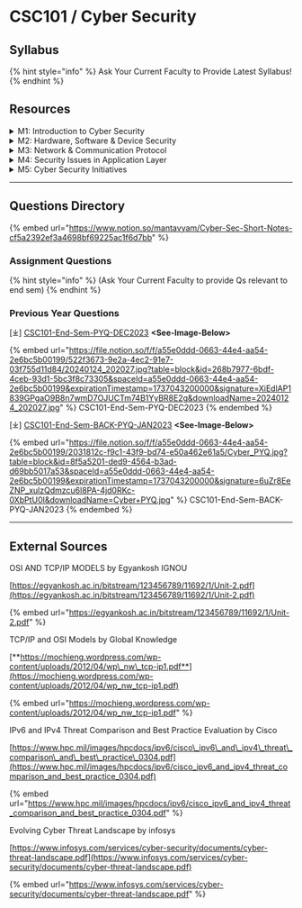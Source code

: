 # CSC101 / Cyber Security

## Syllabus

{% hint style="info" %}
Ask Your Current Faculty to Provide Latest Syllabus!
{% endhint %}

## Resources

<details>

<summary>M1: Introduction to Cyber Security</summary>

\[⤓][ ](https://1drv.ms/f/c/f97b501b2e8e5310/EiXHr7HK7RlFoSgpTIK7zjoBM5T8eNF94CWNG4ywq9lCDQ)[L1-Fundamentals-CIA](https://view.officeapps.live.com/op/view.aspx?src=https%3A%2F%2Ffile.notion.so%2Ff%2Ff%2Fa55e0ddd-0663-44e4-aa54-2e6bc5b00199%2Ffaea1db1-337c-47ac-9630-32ad59774589%2FLecture-1.pptx%3Ftable%3Dblock%26id%3D151611d1-ad94-416f-ac6c-f674f259422d%26spaceId%3Da55e0ddd-0663-44e4-aa54-2e6bc5b00199%26expirationTimestamp%3D1737043200000%26signature%3DKqyCPPkEqrYjR94-d4fgTri8plPCqAx28erHkVxCdDU%26downloadName%3DLecture-1.pptx\&wdOrigin=BROWSELINK)

\[⤓][ ](https://1drv.ms/f/c/f97b501b2e8e5310/EiXHr7HK7RlFoSgpTIK7zjoBM5T8eNF94CWNG4ywq9lCDQ)[L2-Security-History](https://view.officeapps.live.com/op/view.aspx?src=https%3A%2F%2Ffile.notion.so%2Ff%2Ff%2Fa55e0ddd-0663-44e4-aa54-2e6bc5b00199%2Fce6753f1-8963-40bf-9660-8b716a9f3b54%2FLecture-2.pptx%3Ftable%3Dblock%26id%3D5722124c-eb29-4017-92e5-99299a996698%26spaceId%3Da55e0ddd-0663-44e4-aa54-2e6bc5b00199%26expirationTimestamp%3D1737043200000%26signature%3DxsPVwJhSKT_qtA1liwJrYBJGOoHxb1xFTO4_odQQISI%26downloadName%3DLecture-2.pptx\&wdOrigin=BROWSELINK)

\[⤓][ ](https://1drv.ms/f/c/f97b501b2e8e5310/EiXHr7HK7RlFoSgpTIK7zjoBM5T8eNF94CWNG4ywq9lCDQ)[L3-Policy-Need](https://file.notion.so/f/f/a55e0ddd-0663-44e4-aa54-2e6bc5b00199/4ff5a74d-bfb4-49f1-a375-ce031fba93ab/Lecture-3_\(Security_Policy\).pdf?table=block\&id=6f9d8d38-e5bd-4b51-9eee-a7948fd38724\&spaceId=a55e0ddd-0663-44e4-aa54-2e6bc5b00199\&expirationTimestamp=1737043200000\&signature=LTD0s0pWoBOlgAaVeBsvKlMyAahU03-SpwCyp0oIqdc\&downloadName=Lecture-3+%28Security+Policy%29.pdf)

\[⤓][ ](https://1drv.ms/f/c/f97b501b2e8e5310/EiXHr7HK7RlFoSgpTIK7zjoBM5T8eNF94CWNG4ywq9lCDQ)[L4-Browser-Security](https://app.gitbook.com/s/wyr7XkhiJoMd59jgwesC/)

\[⤓][ ](https://1drv.ms/f/c/f97b501b2e8e5310/EiXHr7HK7RlFoSgpTIK7zjoBM5T8eNF94CWNG4ywq9lCDQ)[L5-Email-Security](https://view.officeapps.live.com/op/view.aspx?src=https%3A%2F%2Ffile.notion.so%2Ff%2Ff%2Fa55e0ddd-0663-44e4-aa54-2e6bc5b00199%2Fbc21f8a5-96f4-4b95-8e86-c207e2298cd4%2FLecture-5.pptx%3Ftable%3Dblock%26id%3D66aaa32a-48dc-4765-a8b3-4712ff276a7f%26spaceId%3Da55e0ddd-0663-44e4-aa54-2e6bc5b00199%26expirationTimestamp%3D1737043200000%26signature%3DInohIWi_rWOn3pVKkzKL-SJiqca_Hiz24UhjuufSd0o%26downloadName%3DLecture-5.pptx\&wdOrigin=BROWSELINK)

</details>

<details>

<summary>M2: Hardware, Software &#x26; Device Security</summary>

\[⤓][ ](https://1drv.ms/f/c/f97b501b2e8e5310/EiXHr7HK7RlFoSgpTIK7zjoBM5T8eNF94CWNG4ywq9lCDQ)[L6-Pswd-Auth](https://view.officeapps.live.com/op/view.aspx?src=https%3A%2F%2Ffile.notion.so%2Ff%2Ff%2Fa55e0ddd-0663-44e4-aa54-2e6bc5b00199%2F1f4ac776-c0ad-4916-a07d-48c1db041994%2FLecture-6.pptx%3Ftable%3Dblock%26id%3D877965c9-ec97-4c14-995e-4d3d9d463afa%26spaceId%3Da55e0ddd-0663-44e4-aa54-2e6bc5b00199%26expirationTimestamp%3D1737043200000%26signature%3D1ib2LWJ0twIphIgNWNtKzg-4wZcprgagpqyJfQleifQ%26downloadName%3DLecture-6.pptx\&wdOrigin=BROWSELINK)

\[⤓][ ](https://1drv.ms/f/c/f97b501b2e8e5310/EiXHr7HK7RlFoSgpTIK7zjoBM5T8eNF94CWNG4ywq9lCDQ)[WindowsOS-Security](https://view.officeapps.live.com/op/view.aspx?src=https%3A%2F%2Ffile.notion.so%2Ff%2Ff%2Fa55e0ddd-0663-44e4-aa54-2e6bc5b00199%2F16737f01-521c-40ec-941b-d16e9866a93f%2FWindows_Security.pptx%3Ftable%3Dblock%26id%3Dba0dc6d8-0294-4918-a41d-724b405db0df%26spaceId%3Da55e0ddd-0663-44e4-aa54-2e6bc5b00199%26expirationTimestamp%3D1737043200000%26signature%3DjBGsduISaBU1AESzGvPKZvy1BuFYsfvqmOFHrd4EbqM%26downloadName%3DWindows%2BSecurity.pptx\&wdOrigin=BROWSELINK)

\[⤓][ ](https://1drv.ms/f/c/f97b501b2e8e5310/EiXHr7HK7RlFoSgpTIK7zjoBM5T8eNF94CWNG4ywq9lCDQ)[SocialMedia-Security](https://view.officeapps.live.com/op/view.aspx?src=https%3A%2F%2Ffile.notion.so%2Ff%2Ff%2Fa55e0ddd-0663-44e4-aa54-2e6bc5b00199%2F41f07a7d-761c-4d25-bb66-0cfd443379ed%2FSocial_Media_Security.pptx%3Ftable%3Dblock%26id%3Db3a86948-ccb3-4938-8f54-489e73db89c0%26spaceId%3Da55e0ddd-0663-44e4-aa54-2e6bc5b00199%26expirationTimestamp%3D1737043200000%26signature%3DRVMkBrTPKqL3zdJQPHf8kJAmgJpFQp4lXbCOlc6V9uI%26downloadName%3DSocial%2BMedia%2BSecurity.pptx\&wdOrigin=BROWSELINK)

</details>

<details>

<summary>M3: Network &#x26; Communication Protocol</summary>

\[⤓][ ](https://1drv.ms/f/c/f97b501b2e8e5310/EiXHr7HK7RlFoSgpTIK7zjoBM5T8eNF94CWNG4ywq9lCDQ)[L7-ComputerNetwork](https://view.officeapps.live.com/op/view.aspx?src=https%3A%2F%2Ffile.notion.so%2Ff%2Ff%2Fa55e0ddd-0663-44e4-aa54-2e6bc5b00199%2F98cbbcc0-830e-4220-976e-0091b0fff5b7%2FLecture_7.pptx%3Ftable%3Dblock%26id%3Df01071d1-4215-4fc5-a9ea-b69d95ca0bf0%26spaceId%3Da55e0ddd-0663-44e4-aa54-2e6bc5b00199%26expirationTimestamp%3D1737043200000%26signature%3D1N8-i2k8AeO3JK4SkPpKOXrN49IQ40xPjY6sEpJLmqM%26downloadName%3DLecture%2B7.pptx\&wdOrigin=BROWSELINK)

\[⤓][ ](https://1drv.ms/f/c/f97b501b2e8e5310/EiXHr7HK7RlFoSgpTIK7zjoBM5T8eNF94CWNG4ywq9lCDQ)[Network-Topology](https://file.notion.so/f/f/a55e0ddd-0663-44e4-aa54-2e6bc5b00199/e7d7f369-6414-40ef-bc03-4ce6d8bf720f/Network_Topology.pdf?table=block\&id=4de91327-7c54-4da8-bac2-88fe79c66aaf\&spaceId=a55e0ddd-0663-44e4-aa54-2e6bc5b00199\&expirationTimestamp=1737043200000\&signature=eeQx-DGawDnR85akyy738-zICWSDOL5YYVG-GWkUTgY\&downloadName=Network+Topology.pdf)

\[⤓][ ](https://1drv.ms/f/c/f97b501b2e8e5310/EiXHr7HK7RlFoSgpTIK7zjoBM5T8eNF94CWNG4ywq9lCDQ)[Hub-Switch-Router](https://file.notion.so/f/f/a55e0ddd-0663-44e4-aa54-2e6bc5b00199/ab195e14-c108-483c-a64a-08da62f96a0d/Comparison_of_hub_switch_and_router.pdf?table=block\&id=f5376ba1-dd4b-4ce9-8aa3-3a0a693f0b8e\&spaceId=a55e0ddd-0663-44e4-aa54-2e6bc5b00199\&expirationTimestamp=1737043200000\&signature=IY59Q0LwJ4t51ZFmMSZ7W3p9HCvC_gChiagXkT_BB1w\&downloadName=Comparison+of+hub%2C+switch+and+router.pdf)

\[⤓][ ](https://1drv.ms/f/c/f97b501b2e8e5310/EiXHr7HK7RlFoSgpTIK7zjoBM5T8eNF94CWNG4ywq9lCDQ)[L8-OSI-Model](https://view.officeapps.live.com/op/view.aspx?src=https%3A%2F%2Ffile.notion.so%2Ff%2Ff%2Fa55e0ddd-0663-44e4-aa54-2e6bc5b00199%2F3dfbc8c9-2370-4855-ae9f-e9482fc990ef%2FLecture_8.pptx%3Ftable%3Dblock%26id%3D61052204-40ca-45ad-b146-f58571576339%26spaceId%3Da55e0ddd-0663-44e4-aa54-2e6bc5b00199%26expirationTimestamp%3D1737043200000%26signature%3DN8Ju3ODGNskXblAk46Jom41Akf88taarHb04HvfS7bQ%26downloadName%3DLecture%2B8.pptx\&wdOrigin=BROWSELINK)

\[⤓][ ](https://1drv.ms/f/c/f97b501b2e8e5310/EiXHr7HK7RlFoSgpTIK7zjoBM5T8eNF94CWNG4ywq9lCDQ)[L9-TCP-IP-Model](https://file.notion.so/f/f/a55e0ddd-0663-44e4-aa54-2e6bc5b00199/96f498dc-2978-4159-bc44-95d74be12c7b/Lecture-9_TCP_Model.pdf?table=block\&id=957c84de-e81a-49f5-8e8a-da2fcb87f53b\&spaceId=a55e0ddd-0663-44e4-aa54-2e6bc5b00199\&expirationTimestamp=1737043200000\&signature=QwbnZePU61l0-9U8Fte9PRhIolkQ7fA9V31cLG0U5Aw\&downloadName=Lecture-9+TCP+Model.pdf)

\[⤓] [TCP-IP-Model-ref](https://file.notion.so/f/f/a55e0ddd-0663-44e4-aa54-2e6bc5b00199/d5a9342e-2a78-481e-9209-b2aa6b4cec6a/TCP-IP_Model.pdf?table=block\&id=292277bb-46ca-4c38-9aec-0d98d3820eaa\&spaceId=a55e0ddd-0663-44e4-aa54-2e6bc5b00199\&expirationTimestamp=1737043200000\&signature=0Grh3IEIsaUCvmHy_fazwn2xyLF7BEAHk389tQvnfiE\&downloadName=TCP-IP+Model.pdf)

\[⤓][ ](https://1drv.ms/f/c/f97b501b2e8e5310/EiXHr7HK7RlFoSgpTIK7zjoBM5T8eNF94CWNG4ywq9lCDQ)[L10-IPv4-IPv6-Differences](https://file.notion.so/f/f/a55e0ddd-0663-44e4-aa54-2e6bc5b00199/4ad74835-746b-4671-bce1-507326a935ff/Lecture10-IPv4_and_IPV6_-.pdf?table=block\&id=b2c93509-5577-4889-b51b-c353c5281d23\&spaceId=a55e0ddd-0663-44e4-aa54-2e6bc5b00199\&expirationTimestamp=1737043200000\&signature=Wi-d8xJw9KWTGw55XiNJ-ZkDc2R4cQ3UxL7gK9Jpnhc\&downloadName=Lecture10-IPv4+and+IPV6+-.pdf)

\[⤓][ ](https://1drv.ms/f/c/f97b501b2e8e5310/EiXHr7HK7RlFoSgpTIK7zjoBM5T8eNF94CWNG4ywq9lCDQ)[IMAGE-OSI-Model](https://file.notion.so/f/f/a55e0ddd-0663-44e4-aa54-2e6bc5b00199/8e4fd4a7-0d7d-4fbc-b005-bcae4b341005/OSI_Model.jpg?table=block\&id=67043438-89d0-48fc-b280-2c5a49409951\&spaceId=a55e0ddd-0663-44e4-aa54-2e6bc5b00199\&expirationTimestamp=1737043200000\&signature=WIqM91ASh1GiIEZQEWILXTxMF523pkSTayeIkxCvczU\&downloadName=OSI+Model.jpg)

\[⤓][ ](https://1drv.ms/f/c/f97b501b2e8e5310/EiXHr7HK7RlFoSgpTIK7zjoBM5T8eNF94CWNG4ywq9lCDQ)[IMAGE-TCP-IP-Model](https://file.notion.so/f/f/a55e0ddd-0663-44e4-aa54-2e6bc5b00199/264c10bf-30eb-4540-868c-a29f7982acd1/TCPIP-764x1024.png?table=block\&id=2354afaa-dd35-4afa-8f5e-6cb903da67e2\&spaceId=a55e0ddd-0663-44e4-aa54-2e6bc5b00199\&expirationTimestamp=1737043200000\&signature=-rdov_HD9-4OYQuPcHMPFpyiSqNDQP5iCBsuE7XdEww\&downloadName=TCPIP-764x1024.png)

\[⤓][ ](https://1drv.ms/f/c/f97b501b2e8e5310/EiXHr7HK7RlFoSgpTIK7zjoBM5T8eNF94CWNG4ywq9lCDQ)[IMAGE-OSI-vs-TCP-IP](https://file.notion.so/f/f/a55e0ddd-0663-44e4-aa54-2e6bc5b00199/c471feaf-8c04-4657-9abc-c623762eba9b/Tcp_vs_osi.png?table=block\&id=28d4b957-0d17-4a02-8db9-a6d7ed393d95\&spaceId=a55e0ddd-0663-44e4-aa54-2e6bc5b00199\&expirationTimestamp=1737043200000\&signature=bonUsZmOsuuWnNbNVoXUcIfw4hjnP12AiY9_OzmcftU\&downloadName=Tcp+vs+osi.png)

\[⤓][ ](https://1drv.ms/f/c/f97b501b2e8e5310/EiXHr7HK7RlFoSgpTIK7zjoBM5T8eNF94CWNG4ywq9lCDQ)[L11-CloudComputing-Types](https://view.officeapps.live.com/op/view.aspx?src=https%3A%2F%2Ffile.notion.so%2Ff%2Ff%2Fa55e0ddd-0663-44e4-aa54-2e6bc5b00199%2F185bf15f-ca00-46f7-86f6-8b55b979e9e3%2FLecture_11.docx%3Ftable%3Dblock%26id%3Da4582fba-2413-4b23-bf28-52042273f902%26spaceId%3Da55e0ddd-0663-44e4-aa54-2e6bc5b00199%26expirationTimestamp%3D1737043200000%26signature%3Djrp0xkUvWfIRBuCGBzbBQocSSmNegG8OMWvvRO5DuP8%26downloadName%3DLecture%2B11.docx\&wdOrigin=BROWSELINK)

</details>

<details>

<summary>M4: Security Issues in Application Layer</summary>

\[⤓][ ](https://1drv.ms/f/c/f97b501b2e8e5310/EiXHr7HK7RlFoSgpTIK7zjoBM5T8eNF94CWNG4ywq9lCDQ)[L12-Social-Engg.](https://view.officeapps.live.com/op/view.aspx?src=https%3A%2F%2Ffile.notion.so%2Ff%2Ff%2Fa55e0ddd-0663-44e4-aa54-2e6bc5b00199%2F12f04257-fa42-4a0a-8a7f-3eb41e665fb4%2FLecture_12.pptx%3Ftable%3Dblock%26id%3De812ce02-2c82-4a95-a886-5e53e6a6baa1%26spaceId%3Da55e0ddd-0663-44e4-aa54-2e6bc5b00199%26expirationTimestamp%3D1737043200000%26signature%3Dz89Kcuu50cRfVpgPOvJsctKNnAJB1hXItKJnA47TmME%26downloadName%3DLecture%2B12.pptx\&wdOrigin=BROWSELINK)

\[⤓][ ](https://1drv.ms/f/c/f97b501b2e8e5310/EiXHr7HK7RlFoSgpTIK7zjoBM5T8eNF94CWNG4ywq9lCDQ)[L13-Threat-Landscape](https://view.officeapps.live.com/op/view.aspx?src=https%3A%2F%2Ffile.notion.so%2Ff%2Ff%2Fa55e0ddd-0663-44e4-aa54-2e6bc5b00199%2F5bca493d-32e5-4a4f-91e7-57dc5faf2f68%2FLecture_13.pptx%3Ftable%3Dblock%26id%3Dd3ab5722-1204-4fc2-b8ce-82c3585cbad7%26spaceId%3Da55e0ddd-0663-44e4-aa54-2e6bc5b00199%26expirationTimestamp%3D1737043200000%26signature%3DLkxoxYyzMCC3NgtrQsj-F8_GiD4alhdtvn7mBC9yTC8%26downloadName%3DLecture%2B13.pptx\&wdOrigin=BROWSELINK)

\[⤓][ ](https://1drv.ms/f/c/f97b501b2e8e5310/EiXHr7HK7RlFoSgpTIK7zjoBM5T8eNF94CWNG4ywq9lCDQ)[L14-Threat-Land-Assess.](https://file.notion.so/f/f/a55e0ddd-0663-44e4-aa54-2e6bc5b00199/2c890a0b-79f2-419b-948c-c579916cb4fb/Lecture_14.pdf?table=block\&id=1f74c753-c467-49da-aae6-2e5f8aa10182\&spaceId=a55e0ddd-0663-44e4-aa54-2e6bc5b00199\&expirationTimestamp=1737043200000\&signature=vpjV5o9BJ1L2Nc2OyoUu2SI9IGSaqpZpdYLIzwA84RQ\&downloadName=Lecture+14.pdf)

\[⤓][ ](https://1drv.ms/f/c/f97b501b2e8e5310/EiXHr7HK7RlFoSgpTIK7zjoBM5T8eNF94CWNG4ywq9lCDQ)[L15-IT-SecurityAct](https://file.notion.so/f/f/a55e0ddd-0663-44e4-aa54-2e6bc5b00199/98d28006-ac74-45b6-84be-062dfb576cb0/Lecture_15.pdf?table=block\&id=96d29496-6167-487a-a90b-94375a85ffbc\&spaceId=a55e0ddd-0663-44e4-aa54-2e6bc5b00199\&expirationTimestamp=1737043200000\&signature=PpInuGRi48N-X_ZNTGBW0gEndXdeEcpmTpfD7QhhAOs\&downloadName=Lecture+15.pdf)

\[⤓][ ](https://1drv.ms/f/c/f97b501b2e8e5310/EiXHr7HK7RlFoSgpTIK7zjoBM5T8eNF94CWNG4ywq9lCDQ)[L16-Hacking-Types+Counter](https://file.notion.so/f/f/a55e0ddd-0663-44e4-aa54-2e6bc5b00199/19a5b209-a2e6-42b6-8a31-e80a1cb6bb96/Lecture_16.pdf?table=block\&id=b00b8c02-1347-4cd4-a7da-c4b55f19901b\&spaceId=a55e0ddd-0663-44e4-aa54-2e6bc5b00199\&expirationTimestamp=1737043200000\&signature=8Zb2z6ceMgpynz0nsZSQQkIblT8XWQFm_SUZ4kQCsy8\&downloadName=Lecture+16.pdf)

\[⤓][ ](https://1drv.ms/f/c/f97b501b2e8e5310/EiXHr7HK7RlFoSgpTIK7zjoBM5T8eNF94CWNG4ywq9lCDQ)[L17-WebApp-Security](https://view.officeapps.live.com/op/view.aspx?src=https%3A%2F%2Ffile.notion.so%2Ff%2Ff%2Fa55e0ddd-0663-44e4-aa54-2e6bc5b00199%2Fcc5d020f-73af-44f3-9df8-f4d767040c0f%2FLecure_17.docx%3Ftable%3Dblock%26id%3Db38a69ed-d1b1-4b14-a5dc-81e2d6161963%26spaceId%3Da55e0ddd-0663-44e4-aa54-2e6bc5b00199%26expirationTimestamp%3D1737043200000%26signature%3DpzSAdsv3ZgHGrqldHTRDEQ6Ycgb9ORCMWSdPA3bS3BM%26downloadName%3DLecure%2B17.docx\&wdOrigin=BROWSELINK)

\[⤓][ ](https://1drv.ms/f/c/f97b501b2e8e5310/EiXHr7HK7RlFoSgpTIK7zjoBM5T8eNF94CWNG4ywq9lCDQ)[L18-DefensiveProgramming](https://view.officeapps.live.com/op/view.aspx?src=https%3A%2F%2Ffile.notion.so%2Ff%2Ff%2Fa55e0ddd-0663-44e4-aa54-2e6bc5b00199%2Fa70a0eaf-075d-40c2-a95c-d90953e9ed06%2FLecture_18.docx%3Ftable%3Dblock%26id%3D23d19164-8ad4-487c-a8b7-08dd59520a8a%26spaceId%3Da55e0ddd-0663-44e4-aa54-2e6bc5b00199%26expirationTimestamp%3D1737043200000%26signature%3D06jO_u03ciPd_ZPS-XdYp5nGL2qa5FMjiufPgzstPws%26downloadName%3DLecture%2B18.docx\&wdOrigin=BROWSELINK)

</details>

<details>

<summary>M5: Cyber Security Initiatives</summary>

\[⤓][ ](https://1drv.ms/f/c/f97b501b2e8e5310/EiXHr7HK7RlFoSgpTIK7zjoBM5T8eNF94CWNG4ywq9lCDQ)[L19-CybersecEx-for-Policy](https://file.notion.so/f/f/a55e0ddd-0663-44e4-aa54-2e6bc5b00199/783025a9-6625-4dec-bb44-a8416d99db3d/Lecture_19.pdf?table=block\&id=b4a5d412-6ecb-485b-9fde-ceb9cc0ea0d2\&spaceId=a55e0ddd-0663-44e4-aa54-2e6bc5b00199\&expirationTimestamp=1737043200000\&signature=3rpJK6pX6vyw2T24AfquVyYyFou3oe6xfHMbM3jiM40\&downloadName=Lecture+19.pdf)

\[⤓][ ](https://1drv.ms/f/c/f97b501b2e8e5310/EiXHr7HK7RlFoSgpTIK7zjoBM5T8eNF94CWNG4ywq9lCDQ)[L20-CybersecAssuranceService](https://file.notion.so/f/f/a55e0ddd-0663-44e4-aa54-2e6bc5b00199/e54ebd03-4576-4cd2-9a46-785e571a6a01/Lecture_20.pdf?table=block\&id=8544a9b9-dea7-4b57-bb2d-4bf18de3df0a\&spaceId=a55e0ddd-0663-44e4-aa54-2e6bc5b00199\&expirationTimestamp=1737043200000\&signature=Rf3IDscTlHvv-Tqw1TVzIJ2MaRB9VN75EQZYHAR9_68\&downloadName=Lecture+20.pdf)

\[⤓][ ](https://1drv.ms/f/c/f97b501b2e8e5310/EiXHr7HK7RlFoSgpTIK7zjoBM5T8eNF94CWNG4ywq9lCDQ)[L21-FinancialSecurity](https://file.notion.so/f/f/a55e0ddd-0663-44e4-aa54-2e6bc5b00199/5fdb76e6-9e61-4401-bc4e-5974df0852ce/Lecture_21.pdf?table=block\&id=6c247369-10a8-4e1d-bf29-528850f3f8fa\&spaceId=a55e0ddd-0663-44e4-aa54-2e6bc5b00199\&expirationTimestamp=1737043200000\&signature=d4V_WWldv6aHaDxzKlay3cvhnbjyrMa7ojmoBhDiQYo\&downloadName=Lecture+21.pdf)

\[⤓][ ](https://1drv.ms/f/c/f97b501b2e8e5310/EiXHr7HK7RlFoSgpTIK7zjoBM5T8eNF94CWNG4ywq9lCDQ)[L22-MobileBankingSecurity](https://file.notion.so/f/f/a55e0ddd-0663-44e4-aa54-2e6bc5b00199/fe5d3032-e237-4d49-8ebb-7e8b71315336/Lecture_22.pdf?table=block\&id=43cb30ae-5f4f-436d-93de-b93fca07e678\&spaceId=a55e0ddd-0663-44e4-aa54-2e6bc5b00199\&expirationTimestamp=1737043200000\&signature=i_u4ARY2-hIN7DB7bhmFW0yT1Kn-utwkGB7quPumAUY\&downloadName=Lecture+22.pdf)

\[⤓][ ](https://1drv.ms/f/c/f97b501b2e8e5310/EiXHr7HK7RlFoSgpTIK7zjoBM5T8eNF94CWNG4ywq9lCDQ)[L23-Cyber-Warfare(Types)](https://file.notion.so/f/f/a55e0ddd-0663-44e4-aa54-2e6bc5b00199/2e937f10-f49d-4074-b65e-61aeaefbc1f0/Lecture_23.pdf?table=block\&id=e731e9df-c7bc-4a6f-8af5-a813f99a4656\&spaceId=a55e0ddd-0663-44e4-aa54-2e6bc5b00199\&expirationTimestamp=1737043200000\&signature=Owgk-0aORMcVHDkwgmhC2c8VGY7EcK52L6Z9E7HP8xQ\&downloadName=Lecture+23.pdf)

</details>

***

## Questions Directory

{% embed url="https://www.notion.so/mantavyam/Cyber-Sec-Short-Notes-cf5a2392ef3a4698bf69225ac1f6d7bb" %}

### Assignment Questions

{% hint style="info" %}
(Ask Your Current Faculty to provide Qs relevant to end sem)
{% endhint %}

### Previous Year Questions

\[⤓] [CSC101-End-Sem-PYQ-DEC2023](https://drive.google.com/file/d/1VnV5AiNaZvkgIF_urxKhlXBK_iZB5i3k/view?usp=drive_link) **\<See-Image-Below>**

{% embed url="https://file.notion.so/f/f/a55e0ddd-0663-44e4-aa54-2e6bc5b00199/522f3673-9e2a-4ec2-91e7-03f755d11d84/20240124_202027.jpg?table=block&id=268b7977-6bdf-4ceb-93d1-5bc3f8c73305&spaceId=a55e0ddd-0663-44e4-aa54-2e6bc5b00199&expirationTimestamp=1737043200000&signature=XiEdlAP1839GPgaO9B8n7wmD7OJUCTm74B1YyBR8E2g&downloadName=20240124_202027.jpg" %}
CSC101-End-Sem-PYQ-DEC2023
{% endembed %}

\[⤓] [CSC101-End-Sem-BACK-PYQ-JAN2023](https://drive.google.com/file/d/17pUZOvMUhbmJwtCXLeJiNue1knoEfWLB/view?usp=drive_link) **\<See-Image-Below>**

{% embed url="https://file.notion.so/f/f/a55e0ddd-0663-44e4-aa54-2e6bc5b00199/2031812c-f9c1-43f9-bd74-e50a462e61a5/Cyber_PYQ.jpg?table=block&id=8f5a5201-ded9-4564-b3ad-d69bb5017a53&spaceId=a55e0ddd-0663-44e4-aa54-2e6bc5b00199&expirationTimestamp=1737043200000&signature=6uZr8EeZNP_xulzQdmzcu6l8PA-4jd0RKc-0XbPtU0I&downloadName=Cyber+PYQ.jpg" %}
CSC101-End-Sem-BACK-PYQ-JAN2023
{% endembed %}

***

## External Sources

OSI AND TCP/IP MODELS by Egyankosh IGNOU

[https://egyankosh.ac.in/bitstream/123456789/11692/1/Unit-2.pdf](https://egyankosh.ac.in/bitstream/123456789/11692/1/Unit-2.pdf)

{% embed url="https://egyankosh.ac.in/bitstream/123456789/11692/1/Unit-2.pdf" %}

TCP/IP and OSI Models by Global Knowledge

[**https://mochieng.wordpress.com/wp-content/uploads/2012/04/wp\_nw\_tcp-ip1.pdf**](https://mochieng.wordpress.com/wp-content/uploads/2012/04/wp_nw_tcp-ip1.pdf)

{% embed url="https://mochieng.wordpress.com/wp-content/uploads/2012/04/wp_nw_tcp-ip1.pdf" %}

IPv6 and IPv4 Threat Comparison and Best Practice Evaluation by Cisco

[https://www.hpc.mil/images/hpcdocs/ipv6/cisco\_ipv6\_and\_ipv4\_threat\_comparison\_and\_best\_practice\_0304.pdf](https://www.hpc.mil/images/hpcdocs/ipv6/cisco_ipv6_and_ipv4_threat_comparison_and_best_practice_0304.pdf)

{% embed url="https://www.hpc.mil/images/hpcdocs/ipv6/cisco_ipv6_and_ipv4_threat_comparison_and_best_practice_0304.pdf" %}

Evolving Cyber Threat Landscape by infosys

[https://www.infosys.com/services/cyber-security/documents/cyber-threat-landscape.pdf](https://www.infosys.com/services/cyber-security/documents/cyber-threat-landscape.pdf)

{% embed url="https://www.infosys.com/services/cyber-security/documents/cyber-threat-landscape.pdf" %}
